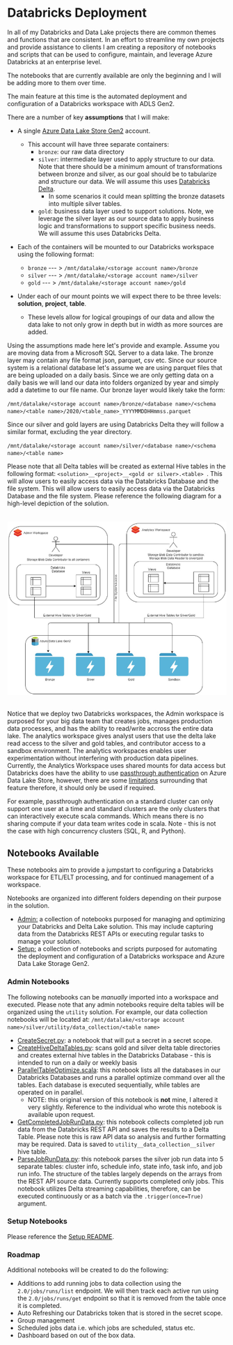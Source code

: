 # Databricks Deployment 


In all of my Databricks and Data Lake projects there are common themes and functions that are consistent. In an effort to streamline my own projects and provide assistance to clients I am creating a repository of notebooks and scripts that can be used to configure, maintain, and leverage Azure Databricks at an enterprise level. 

The notebooks that are currently available are only the beginning and I will be adding more to them over time. 

The main feature at this time is the automated deployment and configuration of a Databricks workspace with ADLS Gen2. 


There are a number of key **assumptions** that I will make:
- A single [Azure Data Lake Store Gen2](https://docs.microsoft.com/en-us/azure/storage/blobs/data-lake-storage-introduction) account. 
    - This account will have three separate containers:
        - `bronze`: our raw data directory
        - `silver`: intermediate layer used to apply structure to our data. Note that there should be a minimum amount of transformations between bronze and silver, as our goal should be to tabularize and structure our data. We will assume this uses [Databricks Delta](https://databricks.com/blog/2017/10/25/databricks-delta-a-unified-management-system-for-real-time-big-data.html).
            - In some scenarios it could mean splitting the bronze datasets into multiple silver tables. 
        - `gold`: business data layer used to support solutions. Note, we leverage the silver layer as our source data to apply business logic and transformations to support specific business needs. We will assume this uses Databricks Delta.

- Each of the containers will be mounted to our Databricks workspace using the following format: 
    - `bronze` --- > `/mnt/datalake/<storage account name>/bronze`
    - `silver` --- > `/mnt/datalake/<storage account name>/silver`
    - `gold` --- > `/mnt/datalake/<storage account name>/gold`

- Under each of our mount points we will expect there to be three levels: **solution**, **project**, **table**. 
    - These levels allow for logical groupings of our data and allow the data lake to not only grow in depth but in width as more sources are added. 


Using the assumptions made here let's provide and example. Assume you are moving data from a Microsoft SQL Server to a data lake. The bronze layer may contain any file format json, parquet, csv etc. Since our source system is a relational database let's assume we are using parquet files that are being uploaded on a daily basis. Since we are only getting data on a daily basis we will land our data into folders organized by year and simply add a datetime to our file name. Our bronze layer would likely take the form: 

`/mnt/datalake/<storage account name>/bronze/<database name>/<schema name>/<table name>/2020/<table_name>_YYYYMMDDHHmmss.parquet`

Since our silver and gold layers are using Databricks Delta they will follow a similar format, excluding the year directory.

`/mnt/datalake/<storage account name>/silver/<database name>/<schema name>/<table name>`



Please note that all Delta tables will be created as external Hive tables in the following format: `<solution>__<project>__<gold or silver>.<table> `. This will allow users to easily access data via the Databricks Database and the file system.  This will allow users to easily access data via the Databricks Database and the file system. Please reference the following diagram for a high-level depiction of the solution.      
<br></br>
![](imgs/DatabricksHighlevelDiagram.jpg)
<br></br>


Notice that we deploy two Databricks workspaces, the Admin workspace is purposed for your big data team that creates jobs, manages production data processes, and has the ability to read/write accross the entire data lake. The analytics workspace gives analyst users that use the delta lake read access to the silver and gold tables, and contributor access to a sandbox environment. The analytics workspaces enables user experimentation without interfering with production data pipelines. Currently, the Analytics Workspace uses shared mounts for data access but Databricks does have the ability to use [passthrough authentication](https://docs.microsoft.com/en-us/azure/databricks/security/credential-passthrough/adls-passthrough) on Azure Data Lake Store, however, there are some [limitations](https://docs.microsoft.com/en-us/azure/databricks/security/credential-passthrough/adls-passthrough#limitations) surrounding that feature therefore, it should only be used if required. 

For example, passthrough authentication on a standard cluster can only support one user at a time and standard clusters are the only clusters that can interactively execute scala commands. Which means there is no sharing compute if your data team writes code in scala. Note - this is not the case with high concurrency clusters (SQL, R, and Python).  

## Notebooks Available

These notebooks aim to provide a jumpstart to configuring a Databricks workspace for ETL/ELT processing, and for continued management of a workspace. 


Notebooks are organized into different folders depending on their purpose in the solution. 
- [Admin:](Admin) a collection of notebooks purposed for managing and optimizing your Databricks and Delta Lake solution. This may include capturing data from the Databricks REST APIs or executing regular tasks to manage your solution. 
- [Setup:](Setup) a collection of notebooks and scripts purposed for automating the deployment and configuration of a Databricks workspace and Azure Data Lake Storage Gen2. 

### Admin Notebooks


The following notebooks can be *manually* imported into a workspace and executed. Please note that any admin notebooks require delta tables will be organized using the `utility` solution. For example, our data collection notebooks will be located at: `/mnt/datalake/<storage account name>/silver/utility/data_collection/<table name>`
- [CreateSecret.py](Admin/CreateSecret.py): a notebook that will put a secret in a secret scope. 
- [CreateHiveDeltaTables.py](Admin/CreateHiveDeltaTables.py): scans gold and silver delta table directories and creates external hive tables in the Databricks Database - this is intended to run on a daily or weekly basis 
- [ParallelTableOptimize.scala](Admin/ParallelTableOptimize.scala): this notebook lists all the databases in our Databricks Databases and runs a parallel optimize command over all the tables. Each database is executed sequentially, while tables are operated on in parallel. 
    - NOTE: this original version of this notebook is **not** mine, I altered it very slightly. Reference to the individual who wrote this notebook is available upon request. 
- [GetCompletedJobRunData.py](Admin/GetCompletedJobRunData.py): this notebook collects completed job run data from the Databricks REST API and saves the results to a Delta Table. Please note this is raw API data so analysis and further formatting may be required. Data is saved to `utility__data_collection__silver` hive table.  
- [ParseJobRunData.py](Admin/ParseJobRunData.py): this notebook parses the silver job run data into 5 separate tables: cluster info, schedule info, state info, task info, and job run info. The structure of the tables largely depends on the arrays from the REST API source data. Currently supports completed only jobs. This notebook utilizes Delta streaming capabilities, therefore, can be executed continuously or as a batch via the `.trigger(once=True)` argument.  

### Setup Notebooks

Please reference the [Setup README](Setup). 



### Roadmap

Additional notebooks will be created to do the following:
- Additions to add running jobs to data collection using the `2.0/jobs/runs/list` endpoint. We will then track each active run using the `2.0/jobs/runs/get` endpoint so that it is removed from the table once it is completed. 
- Auto Refreshing our Databricks token that is stored in the secret scope. 
- Group management
- Scheduled jobs data i.e. which jobs are scheduled, status etc. 
- Dashboard based on out of the box data. 